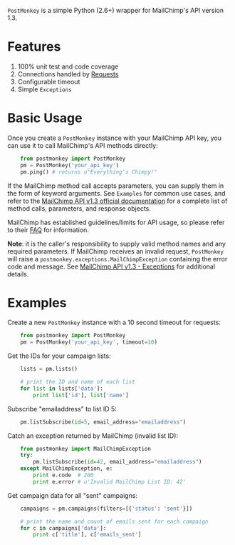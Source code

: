 `PostMonkey` is a simple Python (2.6+) wrapper for MailChimp's API
version 1.3.


Features
========

1. 100% unit test and code coverage
2. Connections handled by [Requests](http://docs.python-requests.org>)
3. Configurable timeout
4. Simple `Exceptions`


Basic Usage
===========

Once you create a `PostMonkey` instance with your MailChimp API key,
you can use it to call MailChimp's API methods directly:

```python
    from postmonkey import PostMonkey
    pm = PostMonkey('your_api_key')
    pm.ping() # returns u"Everything's Chimpy!"
```

If the MailChimp method call accepts parameters, you can supply them in the form
of keyword arguments. See `Examples` for common use cases, and refer to the
[MailChimp API v1.3 official documentation](http://apidocs.mailchimp.com/api/rtfm/)
for a complete list of method calls, parameters, and response objects.

MailChimp has established guidelines/limits for API usage, so please refer
to their [FAQ](http://apidocs.mailchimp.com/api/faq/) for information.

**Note**: it is the caller's responsibility to supply valid method names and any
required parameters. If MailChimp receives an invalid request, `PostMonkey`
will raise a `postmonkey.exceptions.MailChimpException` containing the
error code and message. See
[MailChimp API v1.3 - Exceptions](http://apidocs.mailchimp.com/api/1.3/exceptions.field.php)
for additional details.


Examples
========

Create a new `PostMonkey` instance with a 10 second timeout for requests:

```python
    from postmonkey import PostMonkey
    pm = PostMonkey('your_api_key', timeout=10)
```

Get the IDs for your campaign lists:

```python
    lists = pm.lists()

    # print the ID and name of each list
    for list in lists['data']:
        print list['id'], list['name']
```

Subscribe "emailaddress" to list ID 5:

```python
    pm.listSubscribe(id=5, email_address="emailaddress")
```

Catch an exception returned by MailChimp (invalid list ID):

```python
    from postmonkey import MailChimpException
    try:
        pm.listSubscribe(id=42, email_address="emailaddress")
    except MailChimpException, e:
        print e.code  # 200
        print e.error # u'Invalid MailChimp List ID: 42'
```

Get campaign data for all "sent" campaigns:

```python
    campaigns = pm.campaigns(filters=[{'status': 'sent'}])

    # print the name and count of emails sent for each campaign
    for c in campaigns['data']:
        print c['title'], c['emails_sent']
```
